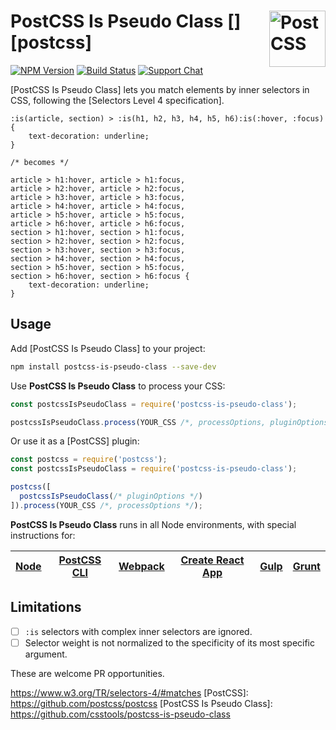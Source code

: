 # PostCSS Is Pseudo Class [<img src="https://postcss.github.io/postcss/logo.svg" alt="PostCSS" width="90" height="90" align="right">][postcss]

[![NPM Version][npm-img]][npm-url]
[![Build Status][cli-img]][cli-url]
[![Support Chat][git-img]][git-url]

[PostCSS Is Pseudo Class] lets you match elements by inner selectors in CSS, following the [Selectors Level 4 specification].

```pcss
:is(article, section) > :is(h1, h2, h3, h4, h5, h6):is(:hover, :focus) {
	text-decoration: underline;
}

/* becomes */

article > h1:hover, article > h1:focus,
article > h2:hover, article > h2:focus,
article > h3:hover, article > h3:focus,
article > h4:hover, article > h4:focus,
article > h5:hover, article > h5:focus,
article > h6:hover, article > h6:focus,
section > h1:hover, section > h1:focus,
section > h2:hover, section > h2:focus,
section > h3:hover, section > h3:focus,
section > h4:hover, section > h4:focus,
section > h5:hover, section > h5:focus,
section > h6:hover, section > h6:focus {
	text-decoration: underline;
}
```

## Usage

Add [PostCSS Is Pseudo Class] to your project:

```bash
npm install postcss-is-pseudo-class --save-dev
```

Use **PostCSS Is Pseudo Class** to process your CSS:

```js
const postcssIsPseudoClass = require('postcss-is-pseudo-class');

postcssIsPseudoClass.process(YOUR_CSS /*, processOptions, pluginOptions */);
```

Or use it as a [PostCSS] plugin:

```js
const postcss = require('postcss');
const postcssIsPseudoClass = require('postcss-is-pseudo-class');

postcss([
  postcssIsPseudoClass(/* pluginOptions */)
]).process(YOUR_CSS /*, processOptions */);
```

**PostCSS Is Pseudo Class** runs in all Node environments, with special instructions for:

| [Node](INSTALL.md#node) | [PostCSS CLI](INSTALL.md#postcss-cli) | [Webpack](INSTALL.md#webpack) | [Create React App](INSTALL.md#create-react-app) | [Gulp](INSTALL.md#gulp) | [Grunt](INSTALL.md#grunt) |
| --- | --- | --- | --- | --- | --- |

## Limitations

- [ ] `:is` selectors with complex inner selectors are ignored.
- [ ] Selector weight is not normalized to the specificity of its most specific argument.

These are welcome PR opportunities.

[cli-img]: https://img.shields.io/travis/csstools/postcss-is-pseudo-class/master.svg
[cli-url]: https://travis-ci.org/csstools/postcss-is-pseudo-class
[git-img]: https://img.shields.io/badge/support-chat-blue.svg
[git-url]: https://gitter.im/postcss/postcss
[npm-img]: https://img.shields.io/npm/v/postcss-is-pseudo-class.svg
[npm-url]: https://www.npmjs.com/package/postcss-is-pseudo-class

https://www.w3.org/TR/selectors-4/#matches
[PostCSS]: https://github.com/postcss/postcss
[PostCSS Is Pseudo Class]: https://github.com/csstools/postcss-is-pseudo-class
